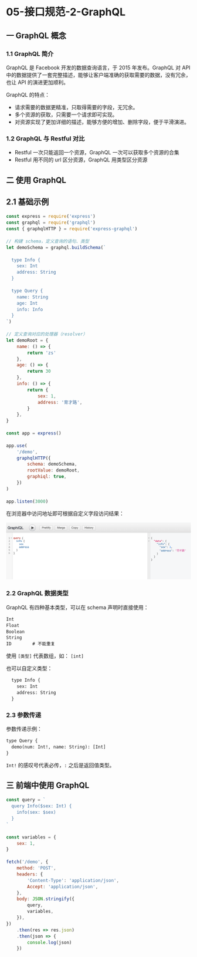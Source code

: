 # 05-接口规范-2-GraphQL

## 一 GraphQL 概念

### 1.1 GraphQL 简介

GraphQL 是 Facebook 开发的数据查询语言，于 2015 年发布。GraphQL 对 API 中的数据提供了一套完整描述，能够让客户端准确的获取需要的数据，没有冗余，也让 API 的演进更加顺利。

GraphQL 的特点：

-   请求需要的数据更精准，只取得需要的字段，无冗余。
-   多个资源的获取，只需要一个请求即可实现。
-   对资源实现了更加详细的描述，能够方便的增加、删除字段，便于平滑演进。

### 1.2 GraphQL 与 Restful 对比

-   Restful 一次只能返回一个资源，GraphQL 一次可以获取多个资源的合集
-   Restful 用不同的 url 区分资源，GraphQL 用类型区分资源

## 二 使用 GraphQL

## 2.1 基础示例

```js
const express = require('express')
const graphql = require('graphql')
const { graphqlHTTP } = require('express-graphql')

// 构建 schema，定义查询的语句、类型
let demoSchema = graphql.buildSchema(`

  type Info {
    sex: Int
    address: String
  }

  type Query {
    name: String
    age: Int
    info: Info
  }
`)

// 定义查询对应的处理器（resolver）
let demoRoot = {
    name: () => {
        return 'zs'
    },
    age: () => {
        return 30
    },
    info: () => {
        return {
            sex: 1,
            address: '育才路',
        }
    },
}

const app = express()

app.use(
    '/demo',
    graphqlHTTP({
        schema: demoSchema,
        rootValue: demoRoot,
        graphiql: true,
    })
)

app.listen(3000)
```

在浏览器中访问地址即可根据自定义字段访问结果：

![graphql基础](../images/zen/graphql-01.png)

### 2.2 GraphQL 数据类型

GraphQL 有四种基本类型，可以在 schema 声明时直接使用：

```txt
Int
Float
Boolean
String
ID        # 不能重复
```

使用 `[类型]` 代表数组，如： `[int]`

也可以自定义类型：

```txt
  type Info {
    sex: Int
    address: String
  }
```

### 2.3 参数传递

参数传递示例：

```txt
type Query {
  demo(num: Int!, name: String): [Int]
}
```

`Int!` 的感叹号代表必传，`:` 之后是返回值类型。

## 三 前端中使用 GraphQL

```js
const query = `
  query Info($sex: Int) {
    info(sex: $sex)
  }
`

const variables = {
    sex: 1,
}

fetch('/demo', {
    method: 'POST',
    headers: {
        'Content-Type': 'application/json',
        Accept: 'application/json',
    },
    body: JSON.stringify({
        query,
        variables,
    }),
})
    .then(res => res.json)
    .then(json => {
        console.log(json)
    })
```
